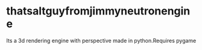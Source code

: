 # thatsaltguyfromjimmyneutronengine
Its a 3d rendering engine with perspective made in python.Requires pygame
